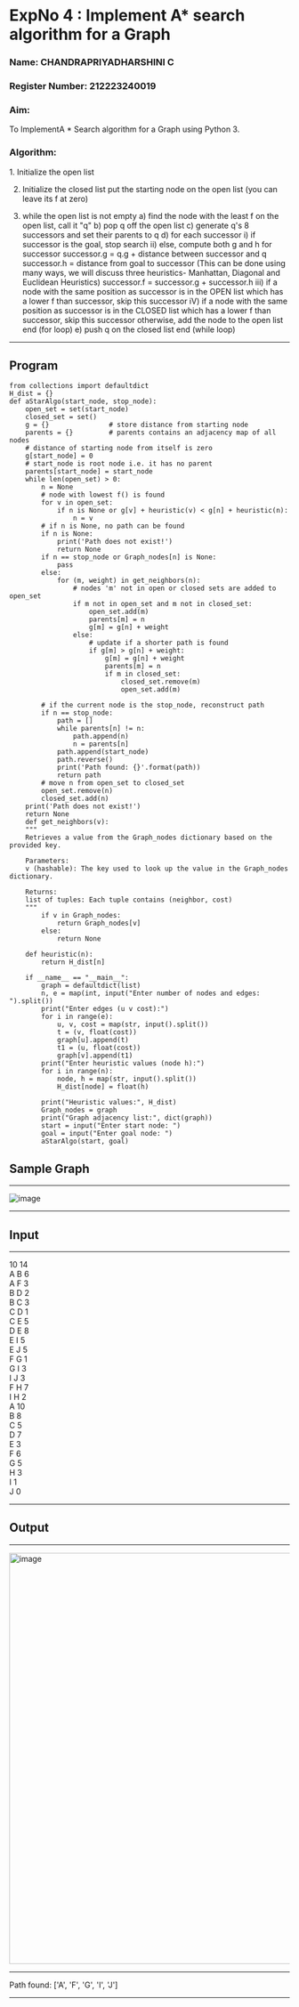 <h1>ExpNo 4 : Implement A* search algorithm for a Graph</h1> 
<h3>Name: CHANDRAPRIYADHARSHINI C</h3>
<h3>Register Number: 212223240019</h3>
<H3>Aim:</H3>
<p>To ImplementA * Search algorithm for a Graph using Python 3.</p>
<H3>Algorithm:</H3>
1.  Initialize the open list

2.  Initialize the closed list
    put the starting node on the open 
    list (you can leave its f at zero)
    
3.  while the open list is not empty
    a) find the node with the least f on 
       the open list, call it "q"
    b) pop q off the open list
    c) generate q's 8 successors and set their 
       parents to q
    d) for each successor
        i) if successor is the goal, stop search
        ii) else, compute both g and h for successor
          successor.g = q.g + distance between 
                              successor and q
          successor.h = distance from goal to 
          successor (This can be done using many 
          ways, we will discuss three heuristics- 
          Manhattan, Diagonal and Euclidean 
          Heuristics)
          successor.f = successor.g + successor.h
        iii) if a node with the same position as 
            successor is in the OPEN list which has a 
           lower f than successor, skip this successor
        iV) if a node with the same position as 
            successor  is in the CLOSED list which has
            a lower f than successor, skip this successor
            otherwise, add  the node to the open list
     end (for loop)
    e) push q on the closed list
    end (while loop)
<hr>
<h2>Program</h2>

```
from collections import defaultdict
H_dist = {}
def aStarAlgo(start_node, stop_node):
    open_set = set(start_node)
    closed_set = set()
    g = {}               # store distance from starting node
    parents = {}         # parents contains an adjacency map of all nodes
    # distance of starting node from itself is zero
    g[start_node] = 0
    # start_node is root node i.e. it has no parent
    parents[start_node] = start_node
    while len(open_set) > 0:
        n = None
        # node with lowest f() is found
        for v in open_set:
            if n is None or g[v] + heuristic(v) < g[n] + heuristic(n):
                n = v
        # if n is None, no path can be found
        if n is None:
            print('Path does not exist!')
            return None
        if n == stop_node or Graph_nodes[n] is None:
            pass
        else:
            for (m, weight) in get_neighbors(n):
                # nodes 'm' not in open or closed sets are added to open_set
                if m not in open_set and m not in closed_set:
                    open_set.add(m)
                    parents[m] = n
                    g[m] = g[n] + weight
                else:
                    # update if a shorter path is found
                    if g[m] > g[n] + weight:
                        g[m] = g[n] + weight
                        parents[m] = n
                        if m in closed_set:
                            closed_set.remove(m)
                            open_set.add(m)
        
        # if the current node is the stop_node, reconstruct path
        if n == stop_node:
            path = []
            while parents[n] != n:
                path.append(n)
                n = parents[n]
            path.append(start_node)
            path.reverse()
            print('Path found: {}'.format(path))
            return path
        # move n from open_set to closed_set
        open_set.remove(n)
        closed_set.add(n)
    print('Path does not exist!')
    return None
    def get_neighbors(v):
    """
    Retrieves a value from the Graph_nodes dictionary based on the provided key.

    Parameters:
    v (hashable): The key used to look up the value in the Graph_nodes dictionary.

    Returns:
    list of tuples: Each tuple contains (neighbor, cost)
    """
        if v in Graph_nodes:
            return Graph_nodes[v]
        else:
            return None

    def heuristic(n):
        return H_dist[n]

    if __name__ == "__main__":
        graph = defaultdict(list)
        n, e = map(int, input("Enter number of nodes and edges: ").split())
        print("Enter edges (u v cost):")
        for i in range(e):
            u, v, cost = map(str, input().split())
            t = (v, float(cost))
            graph[u].append(t)
            t1 = (u, float(cost))
            graph[v].append(t1)  
        print("Enter heuristic values (node h):")
        for i in range(n):
            node, h = map(str, input().split())
            H_dist[node] = float(h)
    
        print("Heuristic values:", H_dist)
        Graph_nodes = graph
        print("Graph adjacency list:", dict(graph))
        start = input("Enter start node: ")
        goal = input("Enter goal node: ")
        aStarAlgo(start, goal)
```
<h2>Sample Graph</h2>
<hr>

![image](https://github.com/natsaravanan/19AI405FUNDAMENTALSOFARTIFICIALINTELLIGENCE/assets/87870499/b1377c3f-011a-4c0f-a843-516842ae056a)

<hr>
<h2>Input</h2>
<hr>
10 14 <br>
A B 6 <br>
A F 3 <br>
B D 2 <br>
B C 3 <br>
C D 1 <br>
C E 5 <br>
D E 8 <br>
E I 5 <br>
E J 5 <br>
F G 1 <br>
G I 3 <br>
I J 3 <br>
F H 7 <br>
I H 2 <br>
A 10 <br>
B 8 <br>
C 5 <br>
D 7 <br>
E 3 <br>
F 6 <br>
G 5 <br>
H 3 <br>
I 1 <br>
J 0 <br>
<hr>
<h2>Output</h2>
<hr>
<img width="1365" height="739" alt="image" src="https://github.com/user-attachments/assets/c9e11dd9-524b-4967-ae57-663f058d0aac" />

<hr>
Path found: ['A', 'F', 'G', 'I', 'J']
<hr>
